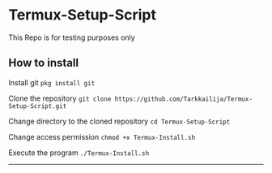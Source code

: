 # Termux-Setup-Script
This Repo is for testing purposes only

## How to install
Install git
```pkg install git```

Clone the repository
```git clone https://github.com/Tarkkailija/Termux-Setup-Script.git```

Change directory to the cloned repository
```cd Termux-Setup-Script```

Change access permission
```chmod +x Termux-Install.sh```


Execute the program
```./Termux-Install.sh```

---
